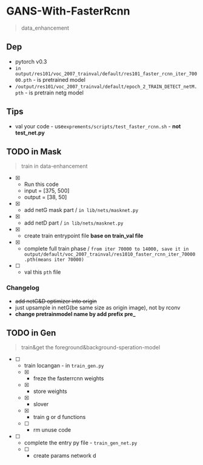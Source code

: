 # GANS-With-FasterRcnn
> data_enhancement

## Dep

* pytorch v0.3
* `in output/res101/voc_2007_trainval/default/res101_faster_rcnn_iter_70000.pth` - is pretrained model
* `/output/res101/voc_2007_trainval/default/epoch_2_TRAIN_DETECT_netM.pth` - is pretrain netg model

## Tips

* val your code - use`exprements/scripts/test_faster_rcnn.sh` - **not test_net.py**

## TODO in Mask
> train in data-enhancement

* [x] - Run this code
  * input =  [375, 500]
  * output = [38, 50]
* [x] - add netG mask part / `in lib/nets/masknet.py`
* [x] - add netD part / `in lib/nets/masknet.py`
* [x] - create train entrypoint file **base on train_val file**
* [x] - complete full train phase / `from iter 70000 to 14000, save it in output/default/voc_2007_trainval/res1010_faster_rcnn_iter_70000.pth(means iter 70000)`
* [ ] - val this `pth` file

### Changelog

* ~~add netG&D optimizer into origin~~
* just upsample in netG(be same size as origin image), not by rconv
* **change pretrainmodel name by add prefix pre_**

## TODO in Gen
> train&get the foreground&background-speration-model

* [ ] - train locangan - in `train_gen.py`
  * [x] - freze the fasterrcnn weights
  * [x] - store weights
  * [x] - slover
  * [x] - train g or d functions
  * [ ] - rm unuse code
* [ ] - complete the entry py file - `train_gen_net.py`
  * [ ] - create params network d